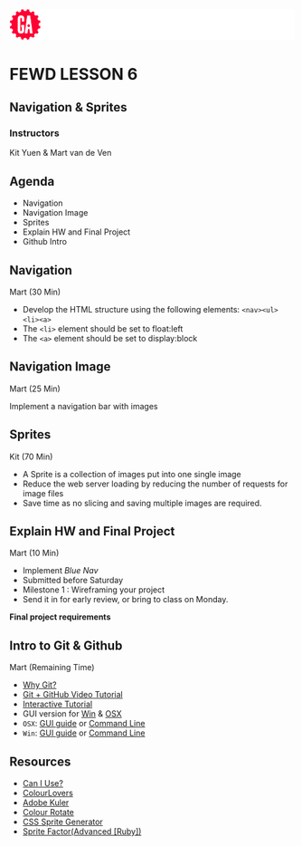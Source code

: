 ![General Assembly](assets/images/ga.png)
# FEWD LESSON 6

## Navigation & Sprites

### Instructors
Kit Yuen & Mart van de Ven 



## Agenda

* Navigation
* Navigation Image
* Sprites
* Explain HW and Final Project
* Github Intro



## Navigation
<aside class="notes">Mart (30 Min)</aside>

* Develop the HTML structure using the following elements: `<nav><ul><li><a>`
* The `<li>` element should be set to float:left
* The `<a>` element should be set to display:block



## Navigation Image
<aside class="notes">Mart (25 Min)</aside>

Implement a navigation bar with images



## Sprites
<aside class="notes">Kit (70 Min)</aside>

* A Sprite is a collection of images put into one single image
* Reduce the web server loading by reducing the number of requests for image files
* Save time as no slicing and saving multiple images are required.



## Explain HW and Final Project
<aside class="notes">Mart (10 Min)</aside>

* Implement *Blue Nav*
* Submitted before Saturday
* Milestone 1 : Wireframing your project
* Send it in for early review, or bring to class on Monday.

**Final project requirements**



## Intro to Git & Github
<aside class="notes">Mart (Remaining Time)</aside>

* [Why Git?](https://generalassemb.ly/blog/technically-speaking-github)
* [Git + GitHub Video Tutorial](http://net.tutsplus.com/tutorials/tools-and-tips/terminal-git-and-github-for-the-rest-of-us-screencast/)
* [Interactive Tutorial](http://try.github.io/)
* GUI version for [Win](http://windows.github.com/) & [OSX](http://mac.github.com/)
* `OSX`: [GUI guide](http://www.hacheka.com/newbie-guide-for-using-github-in-mac-osx/) or [Command Line](http://blog.mugunthkumar.com/articles/tutorial-setting-up-git-on-your-mac/)
* `Win`: [GUI guide](http://arstechnica.com/information-technology/2012/05/hands-on-github-for-windows-takes-the-pain-out-of-using-git/) or [Command Line](http://guides.beanstalkapp.com/version-control/git-on-windows.html)



## Resources
* [Can I Use?](http://caniuse.com)
* [ColourLovers](http://www.colourlovers.com/)
* [Adobe Kuler](https://kuler.adobe.com/#themes/rating?time=30)
* [Colour Rotate](http://mobile.colorotate.org/)
* [CSS Sprite Generator](http://spritegen.website-performance.org/)
* [Sprite Factor(Advanced [Ruby])](https://github.com/jakesgordon/sprite-factory)
